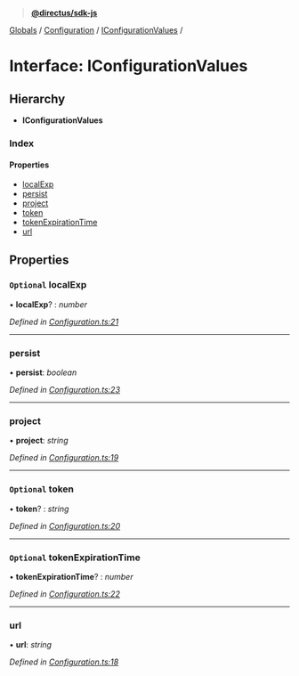 > **[@directus/sdk-js](../README.md)**

[Globals](../README.md) / [Configuration](../modules/configuration.md) / [IConfigurationValues](configuration.iconfigurationvalues.md) /

# Interface: IConfigurationValues

## Hierarchy

* **IConfigurationValues**

### Index

#### Properties

* [localExp](configuration.iconfigurationvalues.md#optional-localexp)
* [persist](configuration.iconfigurationvalues.md#persist)
* [project](configuration.iconfigurationvalues.md#project)
* [token](configuration.iconfigurationvalues.md#optional-token)
* [tokenExpirationTime](configuration.iconfigurationvalues.md#optional-tokenexpirationtime)
* [url](configuration.iconfigurationvalues.md#url)

## Properties

### `Optional` localExp

• **localExp**? : *number*

*Defined in [Configuration.ts:21](https://github.com/direcuts/sdk-js/tree/master/Configuration.ts#L21)*

___

###  persist

• **persist**: *boolean*

*Defined in [Configuration.ts:23](https://github.com/direcuts/sdk-js/tree/master/Configuration.ts#L23)*

___

###  project

• **project**: *string*

*Defined in [Configuration.ts:19](https://github.com/direcuts/sdk-js/tree/master/Configuration.ts#L19)*

___

### `Optional` token

• **token**? : *string*

*Defined in [Configuration.ts:20](https://github.com/direcuts/sdk-js/tree/master/Configuration.ts#L20)*

___

### `Optional` tokenExpirationTime

• **tokenExpirationTime**? : *number*

*Defined in [Configuration.ts:22](https://github.com/direcuts/sdk-js/tree/master/Configuration.ts#L22)*

___

###  url

• **url**: *string*

*Defined in [Configuration.ts:18](https://github.com/direcuts/sdk-js/tree/master/Configuration.ts#L18)*